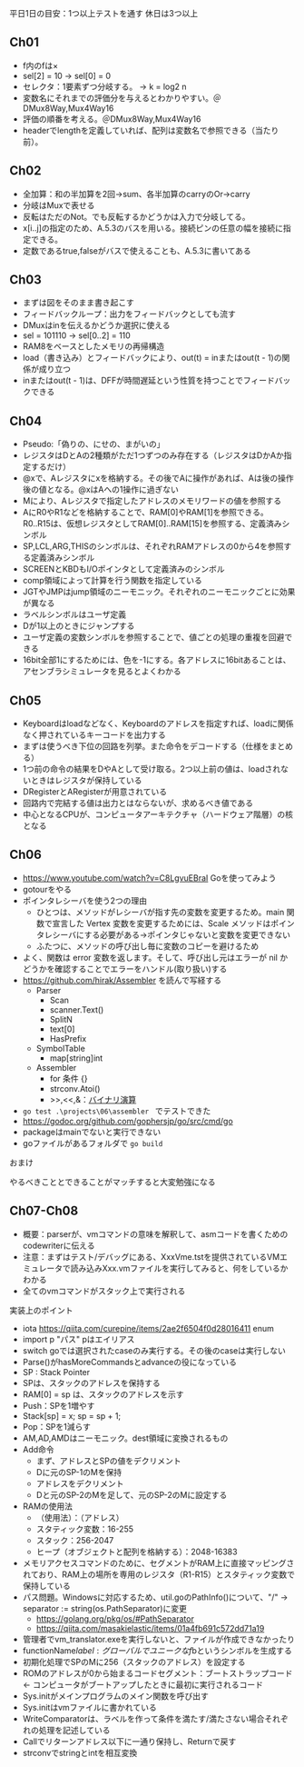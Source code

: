 平日1日の目安：1つ以上テストを通す
休日は3つ以上

## Ch01

- f内のfは×
- sel[2] = 10 → sel[0] = 0
- セレクタ：1要素ずつ分岐する。 → k = log2 n
- 変数名にそれまでの評価分を与えるとわかりやすい。＠DMux8Way,Mux4Way16
- 評価の順番を考える。＠DMux8Way,Mux4Way16
- headerでlengthを定義していれば、配列は変数名で参照できる（当たり前）。

## Ch02

- 全加算：和の半加算を2回→sum、各半加算のcarryのOr→carry
- 分岐はMuxで表せる
- 反転はただのNot。でも反転するかどうかは入力で分岐してる。
- x[i..j]の指定のため、A.5.3のバスを用いる。接続ピンの任意の幅を接続に指定できる。
- 定数であるtrue,falseがバスで使えることも、A.5.3に書いてある

## Ch03

- まずは図をそのまま書き起こす
- フィードバックループ：出力をフィードバックとしても流す
- DMuxはinを伝えるかどうか選択に使える
- sel = 101110 → sel[0..2] = 110
- RAM8をベースとしたメモリの再帰構造
- load（書き込み）とフィードバックにより、out(t) = inまたはout(t - 1)の関係が成り立つ
- inまたはout(t - 1)は、DFFが時間遅延という性質を持つことでフィードバックできる

## Ch04

- Pseudo:「偽りの、にせの、まがいの」
- レジスタはDとAの2種類がただ1つずつのみ存在する（レジスタはDかAか指定するだけ）
- @xで、Aレジスタにxを格納する。その後でAに操作があれば、Aは後の操作後の値となる。@xはAへの1操作に過ぎない
- Mにより、Aレジスタで指定したアドレスのメモリワードの値を参照する
- AにR0やR1などを格納することで、RAM[0]やRAM[1]を参照できる。R0..R15は、仮想レジスタとしてRAM[0]..RAM[15]を参照する、定義済みシンボル
- SP,LCL,ARG,THISのシンボルは、それぞれRAMアドレスの0から4を参照する定義済みシンボル
- SCREENとKBDもI/Oポインタとして定義済みのシンボル
- comp領域によって計算を行う関数を指定している
- JGTやJMPはjump領域のニーモニック。それぞれのニーモニックごとに効果が異なる
- ラベルシンボルはユーザ定義
- Dが1以上のときにジャンプする
- ユーザ定義の変数シンボルを参照することで、値ごとの処理の重複を回避できる
- 16bit全部1にするためには、色を-1にする。各アドレスに16bitあることは、アセンブラシミュレータを見るとよくわかる

## Ch05

- Keyboardはloadなどなく、Keyboardのアドレスを指定すれば、loadに関係なく押されているキーコードを出力する
- まずは使うべき下位の回路を列挙。また命令をデコードする（仕様をまとめる）
- 1つ前の命令の結果をDやAとして受け取る。2つ以上前の値は、loadされないときはレジスタが保持している
- DRegisterとARegisterが用意されている
- 回路内で完結する値は出力とはならないが、求めるべき値である
- 中心となるCPUが、コンピュータアーキテクチャ（ハードウェア階層）の核となる

## Ch06

- https://www.youtube.com/watch?v=C8LgvuEBraI Goを使ってみよう
- gotourをやる
- ポインタレシーバを使う2つの理由
  - ひとつは、メソッドがレシーバが指す先の変数を変更するため。main 関数で宣言した Vertex 変数を変更するためには、Scale メソッドはポインタレシーバにする必要がある→ポインタじゃないと変数を変更できない
  - ふたつに、メソッドの呼び出し毎に変数のコピーを避けるため
- よく、関数は error 変数を返します。そして、呼び出し元はエラーが nil かどうかを確認することでエラーをハンドル(取り扱い)する
- https://github.com/hirak/Assembler を読んで写経する
  - Parser
    - Scan
    - scanner.Text()
    - SplitN
    - text[0]
    - HasPrefix
  - SymbolTable
    - map[string]int
  - Assembler
    - for 条件 {}
    - strconv.Atoi()
    - \>>,<<,&：[バイナリ演算](http://golang.jp/tag/go%E8%A8%80%E8%AA%9E%E4%BB%95%E6%A7%98/page/2)
- ```go test .\projects\06\assembler ``` でテストできた
- https://godoc.org/github.com/gophersjp/go/src/cmd/go
- packageはmainでないと実行できない
- goファイルがあるフォルダで ``` go build ```


おまけ

やるべきこととできることがマッチすると大変勉強になる

## Ch07-Ch08

- 概要：parserが、vmコマンドの意味を解釈して、asmコードを書くためのcodewriterに伝える
- 注意：まずはテスト/デバッグにある、XxxVme.tstを提供されているVMエミュレータで読み込みXxx.vmファイルを実行してみると、何をしているかわかる
- 全てのvmコマンドがスタック上で実行される

実装上のポイント

- iota https://qiita.com/curepine/items/2ae2f6504f0d28016411 enum
- import p "パス" pはエイリアス
- switch goでは選択されたcaseのみ実行する。その後のcaseは実行しない
- Parse()がhasMoreCommandsとadvanceの役になっている
- SP : Stack Pointer
- SPは、スタックのアドレスを保持する
- RAM[0] = sp は、スタックのアドレスを示す
- Push：SPを1増やす
- Stack[sp] = x; sp = sp + 1;
- Pop：SPを1減らす
- AM,AD,AMDはニーモニック。dest領域に変換されるもの
- Add命令
  - まず、アドレスとSPの値をデクリメント
  - Dに元のSP-1のMを保持
  - アドレスをデクリメント
  - Dと元のSP-2のMを足して、元のSP-2のMに設定する
- RAMの使用法
  - （使用法）：（アドレス）
  - スタティック変数：16-255
  - スタック：256-2047
  - ヒープ（オブジェクトと配列を格納する）：2048-16383
- メモリアクセスコマンドのために、セグメントがRAM上に直接マッピングされており、RAM上の場所を専用のレジスタ（R1-R15）とスタティック変数で保持している
- パス問題。Windowsに対応するため、util.goのPathInfo()について、"/" → separator := string(os.PathSeparator)に変更
  - https://golang.org/pkg/os/#PathSeparator
  - https://qiita.com/masakielastic/items/01a4fb691c572dd71a19
- 管理者でvm_translator.exeを実行しないと、ファイルが作成できなかったり
- functionName$label : グローバルでユニークなf$bというシンボルを生成する
- 初期化処理でSPのMに256（スタックのアドレス）を設定する
- ROMのアドレスが0から始まるコードセグメント：ブートストラップコード ← コンピュータがブートアップしたときに最初に実行されるコード
- Sys.initがメインプログラムのメイン関数を呼び出す
- Sys.initはvmファイルに書かれている
- WriteComparatorは、ラベルを作って条件を満たす/満たさない場合それぞれの処理を記述している
- Callでリターンアドレス以下に一通り保持し、Returnで戻す
- strconvでstringとintを相互変換